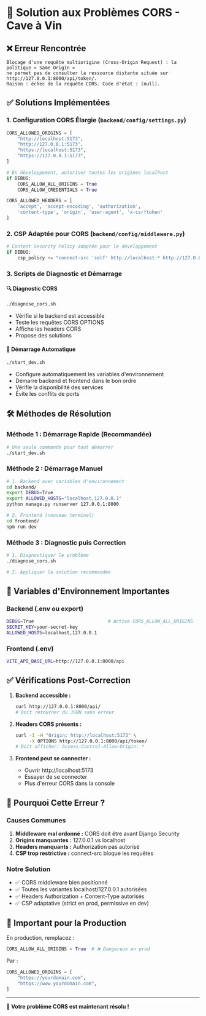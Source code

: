 # 🔧 Solution aux Problèmes CORS - Cave à Vin

## ❌ Erreur Rencontrée
```
Blocage d'une requête multiorigine (Cross-Origin Request) : la politique « Same Origin » 
ne permet pas de consulter la ressource distante située sur http://127.0.0.1:8000/api/token/. 
Raison : échec de la requête CORS. Code d'état : (null).
```

## ✅ Solutions Implémentées

### 1. Configuration CORS Élargie (`backend/config/settings.py`)
```python
CORS_ALLOWED_ORIGINS = [
    "http://localhost:5173",
    "http://127.0.0.1:5173",
    "https://localhost:5173",
    "https://127.0.0.1:5173",
]

# En développement, autoriser toutes les origines localhost
if DEBUG:
    CORS_ALLOW_ALL_ORIGINS = True
    CORS_ALLOW_CREDENTIALS = True

CORS_ALLOWED_HEADERS = [
    'accept', 'accept-encoding', 'authorization', 
    'content-type', 'origin', 'user-agent', 'x-csrftoken'
]
```

### 2. CSP Adaptée pour CORS (`backend/config/middleware.py`)
```python
# Content Security Policy adaptée pour le développement
if DEBUG:
    csp_policy += "connect-src 'self' http://localhost:* http://127.0.0.1:* ws://localhost:* ws://127.0.0.1:*;"
```

### 3. Scripts de Diagnostic et Démarrage

#### 🔍 Diagnostic CORS
```bash
./diagnose_cors.sh
```
- Vérifie si le backend est accessible
- Teste les requêtes CORS OPTIONS
- Affiche les headers CORS
- Propose des solutions

#### 🚀 Démarrage Automatique
```bash
./start_dev.sh
```
- Configure automatiquement les variables d'environnement
- Démarre backend et frontend dans le bon ordre
- Vérifie la disponibilité des services
- Évite les conflits de ports

## 🛠️ Méthodes de Résolution

### Méthode 1 : Démarrage Rapide (Recommandée)
```bash
# Une seule commande pour tout démarrer
./start_dev.sh
```

### Méthode 2 : Démarrage Manuel
```bash
# 1. Backend avec variables d'environnement
cd backend/
export DEBUG=True
export ALLOWED_HOSTS="localhost,127.0.0.1"
python manage.py runserver 127.0.0.1:8000

# 2. Frontend (nouveau terminal)
cd frontend/
npm run dev
```

### Méthode 3 : Diagnostic puis Correction
```bash
# 1. Diagnostiquer le problème
./diagnose_cors.sh

# 2. Appliquer la solution recommandée
```

## 🔧 Variables d'Environnement Importantes

### Backend (.env ou export)
```bash
DEBUG=True                           # Active CORS_ALLOW_ALL_ORIGINS
SECRET_KEY=your-secret-key
ALLOWED_HOSTS=localhost,127.0.0.1
```

### Frontend (.env)
```bash
VITE_API_BASE_URL=http://127.0.0.1:8000/api
```

## ✅ Vérifications Post-Correction

1. **Backend accessible :**
   ```bash
   curl http://127.0.0.1:8000/api/
   # Doit retourner du JSON sans erreur
   ```

2. **Headers CORS présents :**
   ```bash
   curl -I -H "Origin: http://localhost:5173" \
        -X OPTIONS http://127.0.0.1:8000/api/token/
   # Doit afficher: Access-Control-Allow-Origin: *
   ```

3. **Frontend peut se connecter :**
   - Ouvrir http://localhost:5173
   - Essayer de se connecter
   - Plus d'erreur CORS dans la console

## 🎯 Pourquoi Cette Erreur ?

### Causes Communes
1. **Middleware mal ordonné :** CORS doit être avant Django Security
2. **Origins manquantes :** 127.0.0.1 vs localhost
3. **Headers manquants :** Authorization pas autorisé
4. **CSP trop restrictive :** connect-src bloque les requêtes

### Notre Solution
- ✅ CORS middleware bien positionné
- ✅ Toutes les variantes localhost/127.0.0.1 autorisées
- ✅ Headers Authorization + Content-Type autorisés
- ✅ CSP adaptative (strict en prod, permissive en dev)

## 🚨 Important pour la Production

En production, remplacez :
```python
CORS_ALLOW_ALL_ORIGINS = True  # ❌ Dangereux en prod
```

Par :
```python
CORS_ALLOWED_ORIGINS = [
    "https://yourdomain.com",
    "https://www.yourdomain.com",
]
```

---

**🎉 Votre problème CORS est maintenant résolu !**